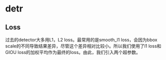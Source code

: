 # detr



## Loss

过去的detector大多用L1，L2 loss。最常用的是smooth_l1 loss，会因为bbox scale的不同导致结果差异，尽管这个差异相对比较小。所以我们使用了l1 loss和GIOU loss的加权平均作为最终的loss。由此，我们引入两个超参数。




